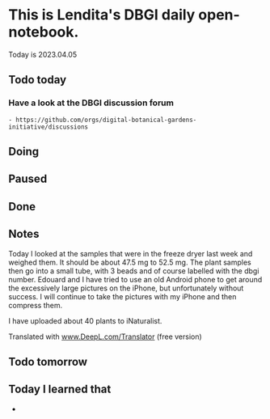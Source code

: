 
# This is Lendita's DBGI daily open-notebook.

Today is 2023.04.05

## Todo today

### Have a look at the DBGI discussion forum
    - https://github.com/orgs/digital-botanical-gardens-initiative/discussions
###
###

## Doing

## Paused

## Done

## Notes
Today I looked at the samples that were in the freeze dryer last week and weighed them. It should be about 47.5 mg to 52.5 mg. The plant samples then go into a small tube, with 3 beads and of course labelled with the dbgi number. 
Edouard and I have tried to use an old Android phone to get around the excessively large pictures on the iPhone, but unfortunately without success. I will continue to take the pictures with my iPhone and then compress them.

I have uploaded about 40 plants to iNaturalist.

Translated with www.DeepL.com/Translator (free version)
## Todo tomorrow

###
###
###


## Today I learned that

-